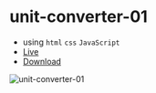 # unit-converter-01
  - using `html` `css` `JavaScript`
  - [Live](https://irahuldutta02.github.io/web-dev-projects-01/unit-converter-01)
  - [Download](https://minhaskamal.github.io/DownGit/#/home?url=https://github.com/irahuldutta02/web-dev-projects-01/tree/main/unit-converter-01)


![unit-converter-01](https://user-images.githubusercontent.com/78687135/207533020-d2e1be70-6b66-4c91-880a-4284cb69e96c.gif)
